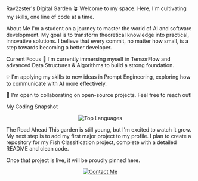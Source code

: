 Rav2zster's Digital Garden 🪴
Welcome to my space. Here, I'm cultivating my skills, one line of code at a time.

About Me
I'm a student on a journey to master the world of AI and software development. My goal is to transform theoretical knowledge into practical, innovative solutions. I believe that every commit, no matter how small, is a step towards becoming a better developer.

Current Focus
🌱 I'm currently immersing myself in TensorFlow and advanced Data Structures & Algorithms to build a strong foundation.

💡 I'm applying my skills to new ideas in Prompt Engineering, exploring how to communicate with AI more effectively.

🤝 I'm open to collaborating on open-source projects. Feel free to reach out!

My Coding Snapshot
<p align="center">
<img src="https://www.google.com/search?q=https://github-readme-stats.vercel.app/api/top-langs/%3Fusername%3Drav2zster%26layout%3Dcompact%26theme%3Dvitor" alt="Top Languages">
</p>

<!--
This badge shows my top languages. As I create more projects, this will become a more accurate reflection of my skills. It's a journey, not a destination!
-->

The Road Ahead
This garden is still young, but I'm excited to watch it grow. My next step is to add my first major project to my profile. I plan to create a repository for my Fish Classification project, complete with a detailed README and clean code.

Once that project is live, it will be proudly pinned here.

<p align="center">
<a href="mailto:your.email@example.com">
<img src="https://www.google.com/search?q=https://img.shields.io/badge/Contact%2520Me-blue%3Fstyle%3Dfor-the-badge%26logo%3DMinutemailer" alt="Contact Me">
</a>
</p>
